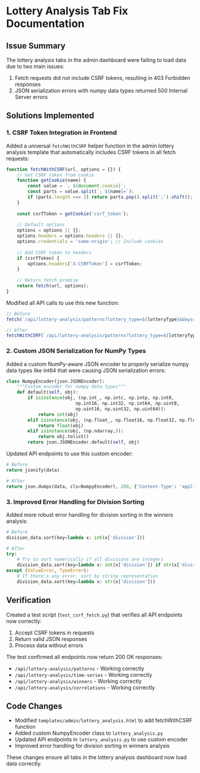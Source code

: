 # Lottery Analysis Tab Fix Documentation

## Issue Summary
The lottery analysis tabs in the admin dashboard were failing to load data due to two main issues:
1. Fetch requests did not include CSRF tokens, resulting in 403 Forbidden responses
2. JSON serialization errors with numpy data types returned 500 Internal Server errors

## Solutions Implemented

### 1. CSRF Token Integration in Frontend

Added a universal `fetchWithCSRF` helper function in the admin lottery analysis template that automatically includes CSRF tokens in all fetch requests:

```javascript
function fetchWithCSRF(url, options = {}) {
    // Get CSRF token from cookie
    function getCookie(name) {
        const value = `; ${document.cookie}`;
        const parts = value.split(`; ${name}=`);
        if (parts.length === 2) return parts.pop().split(';').shift();
    }
    
    const csrfToken = getCookie('csrf_token');
    
    // Default options
    options = options || {};
    options.headers = options.headers || {};
    options.credentials = 'same-origin'; // Include cookies
    
    // Add CSRF token to headers
    if (csrfToken) {
        options.headers['X-CSRFToken'] = csrfToken;
    }
    
    // Return fetch promise
    return fetch(url, options);
}
```

Modified all API calls to use this new function:
```javascript
// Before
fetch(`/api/lottery-analysis/patterns?lottery_type=${lotteryType}&days=${days}`)

// After
fetchWithCSRF(`/api/lottery-analysis/patterns?lottery_type=${lotteryType}&days=${days}`)
```

### 2. Custom JSON Serialization for NumPy Types

Added a custom NumPy-aware JSON encoder to properly serialize numpy data types like int64 that were causing JSON serialization errors:

```python
class NumpyEncoder(json.JSONEncoder):
    """Custom encoder for numpy data types"""
    def default(self, obj):
        if isinstance(obj, (np.int_, np.intc, np.intp, np.int8,
                          np.int16, np.int32, np.int64, np.uint8,
                          np.uint16, np.uint32, np.uint64)):
            return int(obj)
        elif isinstance(obj, (np.float_, np.float16, np.float32, np.float64)):
            return float(obj)
        elif isinstance(obj, (np.ndarray,)):
            return obj.tolist()
        return json.JSONEncoder.default(self, obj)
```

Updated API endpoints to use this custom encoder:
```python
# Before
return jsonify(data)

# After
return json.dumps(data, cls=NumpyEncoder), 200, {'Content-Type': 'application/json'}
```

### 3. Improved Error Handling for Division Sorting

Added more robust error handling for division sorting in the winners analysis:

```python
# Before
division_data.sort(key=lambda x: int(x['division']))

# After
try:
    # Try to sort numerically if all divisions are integers
    division_data.sort(key=lambda x: int(x['division']) if str(x['division']).isdigit() else 0)
except (ValueError, TypeError):
    # If there's any error, sort by string representation
    division_data.sort(key=lambda x: str(x['division']))
```

## Verification

Created a test script (`test_csrf_fetch.py`) that verifies all API endpoints now correctly:
1. Accept CSRF tokens in requests
2. Return valid JSON responses
3. Process data without errors

The test confirmed all endpoints now return 200 OK responses:
- `/api/lottery-analysis/patterns` - Working correctly
- `/api/lottery-analysis/time-series` - Working correctly
- `/api/lottery-analysis/winners` - Working correctly
- `/api/lottery-analysis/correlations` - Working correctly

## Code Changes
- Modified `templates/admin/lottery_analysis.html` to add fetchWithCSRF function
- Added custom NumpyEncoder class to `lottery_analysis.py`
- Updated API endpoints in `lottery_analysis.py` to use custom encoder
- Improved error handling for division sorting in winners analysis

These changes ensure all tabs in the lottery analysis dashboard now load data correctly.
